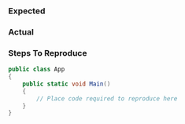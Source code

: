 ### Expected



### Actual



### Steps To Reproduce

```csharp
public class App
{
    public static void Main()
    {
        // Place code required to reproduce here
    }
}
```